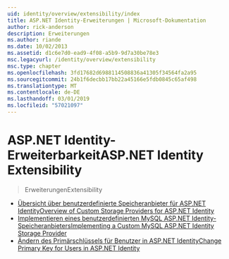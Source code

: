 ```yaml
---
uid: identity/overview/extensibility/index
title: ASP.NET Identity-Erweiterungen | Microsoft-Dokumentation
author: rick-anderson
description: Erweiterungen
ms.author: riande
ms.date: 10/02/2013
ms.assetid: d1c6e7d0-ead9-4f08-a5b9-9d7a30be78e3
msc.legacyurl: /identity/overview/extensibility
msc.type: chapter
ms.openlocfilehash: 3fd17682d6988114508836a41305f34564fa2a95
ms.sourcegitcommit: 24b1f6decbb17bb22a45166e5fdb0845c65af498
ms.translationtype: MT
ms.contentlocale: de-DE
ms.lasthandoff: 03/01/2019
ms.locfileid: "57021097"
---
```

<a name="aspnet-identity-extensibility"></a><span data-ttu-id="583c5-103">ASP.NET Identity-Erweiterbarkeit</span><span class="sxs-lookup"><span data-stu-id="583c5-103">ASP.NET Identity Extensibility</span></span>
====================
> <span data-ttu-id="583c5-104">Erweiterungen</span><span class="sxs-lookup"><span data-stu-id="583c5-104">Extensibility</span></span>


- [<span data-ttu-id="583c5-105">Übersicht über benutzerdefinierte Speicheranbieter für ASP.NET Identity</span><span class="sxs-lookup"><span data-stu-id="583c5-105">Overview of Custom Storage Providers for ASP.NET Identity</span></span>](overview-of-custom-storage-providers-for-aspnet-identity.md)
- [<span data-ttu-id="583c5-106">Implementieren eines benutzerdefinierten MySQL ASP.NET Identity-Speicheranbieters</span><span class="sxs-lookup"><span data-stu-id="583c5-106">Implementing a Custom MySQL ASP.NET Identity Storage Provider</span></span>](implementing-a-custom-mysql-aspnet-identity-storage-provider.md)
- [<span data-ttu-id="583c5-107">Ändern des Primärschlüssels für Benutzer in ASP.NET Identity</span><span class="sxs-lookup"><span data-stu-id="583c5-107">Change Primary Key for Users in ASP.NET Identity</span></span>](change-primary-key-for-users-in-aspnet-identity.md)
